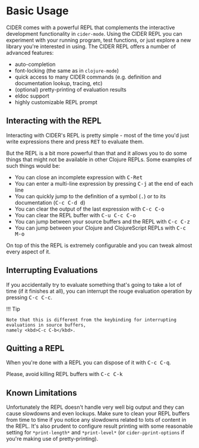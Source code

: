 # Basic Usage

CIDER comes with a powerful REPL that complements the interactive
development functionality in `cider-mode`. Using the CIDER REPL you
can experiment with your running program, test functions, or just
explore a new library you're interested in using. The CIDER REPL offers a number of advanced features:

* auto-completion
* font-locking (the same as in `clojure-mode`)
* quick access to many CIDER commands (e.g. definition and documentation lookup, tracing, etc)
* (optional) pretty-printing of evaluation results
* eldoc support
* highly customizable REPL prompt

## Interacting with the REPL

Interacting with CIDER's REPL is pretty simple - most of the time
you'd just write expressions there and press <kbd>RET</kbd> to
evaluate them.

But the REPL is a bit more powerful than that and it allows you to do some things that might not be available in
other Clojure REPLs. Some examples of such things would be:

* You can close an incomplete expression with <kbd>C-Ret</kbd>
* You can enter a multi-line expression by pressing <kbd>C-j</kbd> at the end of each line
* You can quickly jump to the definition of a symbol (<kbd>.</kbd>) or to its documentation (<kbd>C-c C-d d</kbd>)
* You can clear the output of the last expression with <kbd>C-c C-o</kbd>
* You can clear the REPL buffer with <kbd>C-u C-c C-o</kbd>
* You can jump between your source buffers and the REPL with <kbd>C-c C-z</kbd>
* You can jump between your Clojure and ClojureScript REPLs with <kbd>C-c M-o</kbd>

On top of this the REPL is extremely configurable and you can tweak almost every aspect of it.

## Interrupting Evaluations

If you accidentally try to evaluate something that's going to take a lot of time (if it finishes at all), you
can interrupt the rouge evaluation operation by pressing <kbd>C-c C-c</kbd>.

!!! Tip

    Note that this is different from the keybinding for interrupting evaluations in source buffers,
    namely <kbd>C-c C-b</kbd>.

## Quitting a REPL

When you're done with a REPL you can dispose of it with <kbd>C-c C-q</kbd>.

Please, avoid killing REPL buffers with <kbd>C-c C-k</kbd>

## Known Limitations

Unfortunately the REPL doesn't handle very well big output and they can cause slowdowns and even lockups.
Make sure to clean your REPL buffers from time to time if you notice any slowdowns related to lots of
content in the REPL. It's also prudent to configure result printing with some reasonable setting for
`*print-length*` and `*print-level*` (or `cider-pprint-options` if you're making use of pretty-printing).
